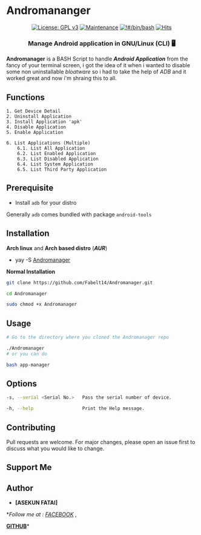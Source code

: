 # Andromananger

<div align="center" markdown="1">

[![License: GPL v3](https://img.shields.io/badge/License-GPLv3-blue.svg)](https://www.gnu.org/licenses/gpl-3.0)
[![Maintenance](https://img.shields.io/badge/Maintained%3F-yes-green.svg)](https://gitHub.com/Fabelt14/Andromanager/graphs/commit-activity)
[![!#/bin/bash](https://img.shields.io/badge/-%23!%2Fbin%2Fbash-1f425f.svg)](https://www.gnu.org/software/bash/)
[![Hits](https://hits.seeyoufarm.com/api/count/incr/badge.svg?url=https%3A%2F%2Fgithub.com%2Fabelt14%Andromanager&count_bg=%2379C83D&title_bg=%23555555&icon=&icon_color=%23E7E7E7&title=Hits&edge_flat=false)](https://ashwini.codes)

</div>


<h3 align="center">Manage Android application in GNU/Linux (CLI) 🖥️</h3>

<p markdown="1">

**Andromanager** is a BASH Script to handle **_Android Application_** from the fancy of your terminal screen, i got the idea of it when i wanted to disable some non uninstallable _bloatware_ so i had to take the help of _ADB_ and it worked great and now i'm shraing this to all.

</p>

## Functions

```
1. Get Device Detail
2. Uninstall Application
3. Install Application 'apk'
4. Disable Application
5. Enable Application

6. List Applications (Multiple)
    6.1. List All Application
    6.2. List Enabled Application
    6.3. List Disabled Application
    6.4. List System Application
    6.5. List Third Party Application
```


## Prerequisite

* Install ```adb``` for your distro

Generally ```adb``` comes bundled with package ```android-tools``` 


## Installation

**Arch linux** and **Arch based distro** (**_AUR_**)

- yay -S [Andromanager](https://aur.archlinux.org/packages/Andromanager/)

**Normal Installation**

```bash
git clone https://github.com/Fabelt14/Andromanager.git

cd Andromanager

sudo chmod +x Andromanager
```

## Usage

```bash
# Go to the directory where you cloned the Andromanager repo

./Andromanager
# or you can do

bash app-manager
```

## Options

```bash
-s, --serial <Serial No.>   Pass the serial number of device.

-h, --help                  Print the Help message.
```

## Contributing

Pull requests are welcome. For major changes, please open an issue first to discuss what you would like to change.

## Support Me



## Author

* **[ASEKUN FATAI]**

**Follow me at : *[FACEBOOK](https://www.facebook.com/Asekunfabelt.omotunde.bestprof)** , 

**[GITHUB](https://github.com/Fabelt14)***
